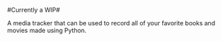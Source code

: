 #Currently a WIP#

A media tracker that can be used to record all of your favorite books and movies made using Python.
